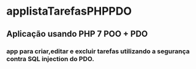 # applistaTarefasPHPPDO
## Aplicação usando PHP 7 POO + PDO
### app para criar,editar e excluir tarefas utilizando a segurança contra SQL injection do PDO.
